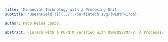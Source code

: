 ```yaml
---
title: 'Financial Technology with a Procesing Unit'
subtitle: 'QueenField ![](../../pu-fintech.svg){width=17cm}'

author: Paco Reina Campo

abstract: FinTech with a PU-NTM verified with UVM/OSVVM/FV. A Processing Unit (PU) is an electronic system within a computer that carries out instructions of a program by performing the basic arithmetic, logic, controlling, and I/O operations specified by instructions. Instruction-level parallelism is a measure of how many instructions in a computer can be executed simultaneously. The PU is contained on a single Metal Oxide Semiconductor (MOS) Integrated Circuit (IC). An Automation Financial Method (AFM) is the technology and innovation that aims to compete with Traditional Financial Methods in the delivery of financial services. It is an emerging industry that uses technology to improve activities in finance. AFM is the new applications, processes, products, or business models in the financial services industry, composed of complementary financial services and provided as an end-to-end process via the Internet.
---
```

